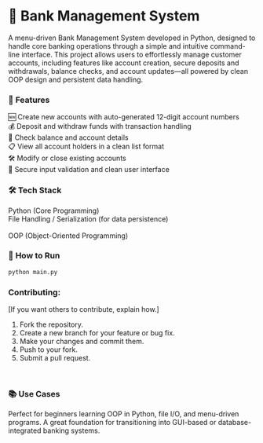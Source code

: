 # 🏦 Bank Management System
A menu-driven Bank Management System developed in Python, designed to handle core banking operations through a simple and intuitive command-line interface. This project allows users to effortlessly manage customer accounts, including features like account creation, secure deposits and withdrawals, balance checks, and account updates—all powered by clean OOP design and persistent data handling.

### 🔧 **Features** <br>
🆕 Create new accounts with auto-generated 12-digit account numbers <br>
💰 Deposit and withdraw funds with transaction handling <br>
🧾 Check balance and account details <br> 
📋 View all account holders in a clean list format <br>
🛠️ Modify or close existing accounts <br> 
🔐 Secure input validation and clean user interface <br> 
 
### 🛠️ **Tech Stack** <br>
Python (Core Programming) <br>
File Handling / Serialization (for data persistence) <br>  
OOP (Object-Oriented Programming) <br> 
 
### 🚀 **How to Run**
 ```bash
 python main.py
```

### **Contributing:** <br>
[If you want others to contribute, explain how.]

1.  Fork the repository.
2.  Create a new branch for your feature or bug fix.
3.  Make your changes and commit them.
4.  Push to your fork.
5.  Submit a pull request.
<br>

### 📚 **Use Cases** <br>
Perfect for beginners learning OOP in Python, file I/O, and menu-driven programs. A great foundation for transitioning into GUI-based or database-integrated banking systems.
